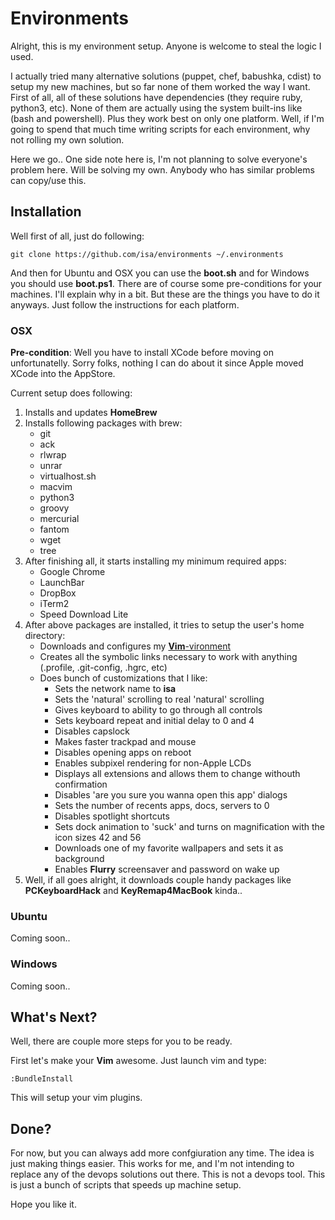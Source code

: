 # Environments

Alright, this is my environment setup. Anyone is welcome to steal the logic I used. 

I actually tried many alternative solutions (puppet, chef, babushka, cdist) to setup my new machines, but so far none of them worked the way I want. First of all, all of these solutions have dependencies (they require ruby, python3, etc). None of them are actually using the system built-ins like (bash and powershell). Plus they work best on only one platform. Well, if I'm going to spend that much time writing scripts for each environment, why not rolling my own solution. 

Here we go.. One side note here is, I'm not planning to solve everyone's problem here. Will be solving my own. Anybody who has similar problems can copy/use this.

## Installation

Well first of all, just do following:

    git clone https://github.com/isa/environments ~/.environments

And then for Ubuntu and OSX you can use the **boot.sh** and for Windows you should use **boot.ps1**. There are of course some pre-conditions for your machines. I'll explain why in a bit. But these are the things you have to do it anyways. Just follow the instructions for each platform.

### OSX

**Pre-condition**: Well you have to install XCode before moving on unfortunatelly. Sorry folks, nothing I can do about it since Apple moved XCode into the AppStore.

Current setup does following:

1. Installs and updates **HomeBrew**
2. Installs following packages with brew:
   * git
   * ack
   * rlwrap
   * unrar
   * virtualhost.sh
   * macvim
   * python3
   * groovy
   * mercurial
   * fantom
   * wget
   * tree
3. After finishing all, it starts installing my minimum required apps:
   * Google Chrome
   * LaunchBar
   * DropBox
   * iTerm2
   * Speed Download Lite
4. After above packages are installed, it tries to setup the user's home directory:
   * Downloads and configures my [**Vim**-vironment](http://github.com/isa/vim-vironment)
   * Creates all the symbolic links necessary to work with anything (.profile, .git-config, .hgrc, etc)
   * Does bunch of customizations that I like:
		* Sets the network name to **isa**
		* Sets the 'natural' scrolling to real 'natural' scrolling
		* Gives keyboard to ability to go through all controls
		* Sets keyboard repeat and initial delay to 0 and 4
		* Disables capslock
		* Makes faster trackpad and mouse
		* Disables opening apps on reboot
		* Enables subpixel rendering for non-Apple LCDs
		* Displays all extensions and allows them to change withouth confirmation
		* Disables 'are you sure you wanna open this app' dialogs
		* Sets the number of recents apps, docs, servers to 0
		* Disables spotlight shortcuts
		* Sets dock animation to 'suck' and turns on magnification with the icon sizes 42 and 56
		* Downloads one of my favorite wallpapers and sets it as background
		* Enables **Flurry** screensaver and password on wake up
5. Well, if all goes alright, it downloads couple handy packages like **PCKeyboardHack** and **KeyRemap4MacBook** kinda..

### Ubuntu

Coming soon..

### Windows

Coming soon..

## What's Next?

Well, there are couple more steps for you to be ready.

First let's make your **Vim** awesome. Just launch vim and type:

    :BundleInstall

This will setup your vim plugins.

## Done?

For now, but you can always add more confgiuration any time. The idea is just making things easier. This works for me, and I'm not intending to replace any of the devops solutions out there. This is not a devops tool. This is just a bunch of scripts that speeds up machine setup.

Hope you like it.

